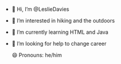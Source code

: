 - 👋 Hi, I’m @LeslieDavies
- 👀 I’m interested in hiking and the outdoors
- 🌱 I’m currently learning HTML and Java
- 💞️ I’m looking for help to change career
  
  😄 Pronouns: he/him
  

<!---
LeslieDavies/LeslieDavies is a ✨ special ✨ repository because its `README.md` (this file) appears on your GitHub profile.
You can click the Preview link to take a look at your changes.
--->
